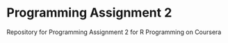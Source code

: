 Programming Assignment 2
=============================

Repository for Programming Assignment 2 for R Programming on Coursera
